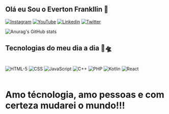 ## Olá eu Sou o Everton Frankllin 👋


[![Instagram](https://img.shields.io/badge/Instagram-E4405F?style=for-the-badge&logo=instagram&logoColor=white)](https://www.instagram.com/dev_frankk/)
[![YouTube](https://img.shields.io/badge/YouTube-FF0000?style=for-the-badge&logo=youtube&logoColor=white)](https://www.youtube.com/@CodeAcademyClub)
[![Linkedin](https://img.shields.io/badge/LinkedIn-0077B5?style=for-the-badge&logo=linkedin&logoColor=white)](www.linkedin.com/in/everton-frankllin-fullstack)
[![Twitter](https://img.shields.io/badge/Twitter-1DA1F2?style=for-the-badge&logo=twitter&logoColor=white)](https://twitter.com/Dev_Frankll)

![Anurag's GitHub stats](https://github-readme-stats.vercel.app/api?username=EvertonFrankllin&show_icons=true&theme=dark)

## Tecnologias do meu dia a dia 🚀🛸

<div style="display: inline_block"><br/>
    <img align="center" alt= "HTML-5" src="https://img.shields.io/badge/HTML5-E34F26?style=for-the-badge&logo=html5&logoColor=white" />
    <img align="center" alt= "CSS" src="https://img.shields.io/badge/CSS-239120?&style=for-the-badge&logo=css3&logoColor=white" />
    <img align="center" alt= "JavaScript" src="https://img.shields.io/badge/JavaScript-323330?style=for-the-badge&logo=javascript&logoColor=F7DF1E" />
    <img align="center" alt= "C++" src="https://img.shields.io/badge/C%2B%2B-00599C?style=for-the-badge&logo=c%2B%2B&logoColor=white" />
    <img align="center" alt= "PHP" src="https://img.shields.io/badge/PHP-777BB4?style=for-the-badge&logo=php&logoColor=white" />
    <img align="center" alt= "Kotlin" src="https://img.shields.io/badge/Kotlin-0095D5?&style=for-the-badge&logo=kotlin&logoColor=white" />
    <img align="center" alt= "React" src="https://img.shields.io/badge/React-20232A?style=for-the-badge&logo=react&logoColor=61DAFB" />
</div>


<br/>

# Amo técnologia, amo pessoas e com certeza mudarei o mundo!!!







